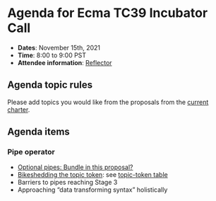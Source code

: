 # Agenda for Ecma TC39 Incubator Call

- **Dates**: November 15th, 2021
- **Time**: 8:00 to 9:00 PST
- **Attendee information**: [Reflector](https://github.com/tc39/Reflector/issues/408)

## Agenda topic rules

Please add topics you would like from the proposals from the [current charter](https://github.com/tc39/incubator-agendas/issues/21).

## Agenda items

### Pipe operator

- [Optional pipes: Bundle in this proposal?](https://github.com/tc39/proposal-pipeline-operator/issues/159)
- [Bikeshedding the topic token](https://github.com/tc39/proposal-pipeline-operator/issues/91): see [topic-token table](https://github.com/tc39/proposal-pipeline-operator/wiki/Bikeshedding-the-Hack-topic-token)
- Barriers to pipes reaching Stage 3
- Approaching “data transforming syntax” holistically
